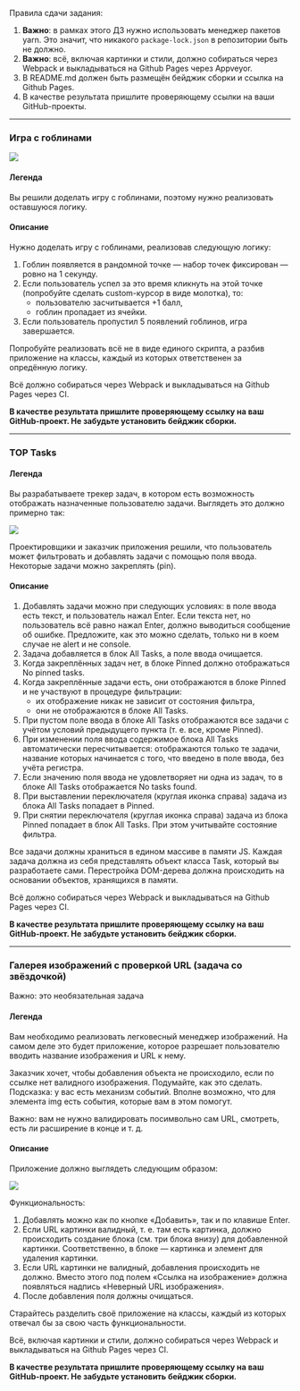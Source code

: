 Правила сдачи задания:

1. **Важно**: в рамках этого ДЗ нужно использовать менеджер пакетов yarn. Это значит, что никакого `package-lock.json` в репозитории быть не должно.
1. **Важно**: всё, включая картинки и стили, должно собираться через Webpack и выкладываться на Github Pages через Appveyor.
1. В README.md должен быть размещён бейджик сборки и ссылка на Github Pages.
1. В качестве результата пришлите проверяющему ссылки на ваши GitHub-проекты.

---

### Игра с гоблинами

![](./pic/GracefulMiniatureBustard-small.gif)

#### Легенда

Вы решили доделать игру с гоблинами, поэтому нужно реализовать оставшуюся логику.

#### Описание

Нужно доделать игру с гоблинами, реализовав следующую логику:
1. Гоблин появляется в рандомной точке — набор точек фиксирован — ровно на 1 секунду.
1. Если пользователь успел за это время кликнуть на этой точке (попробуйте сделать custom-курсор в виде молотка), то:
    * пользователю засчитывается +1 балл,
    * гоблин пропадает из ячейки.
1. Если пользователь пропустил 5 появлений гоблинов, игра завершается.

Попробуйте реализовать всё не в виде единого скрипта, а разбив приложение на классы, каждый из которых ответственен за опредённую логику.

Всё должно собираться через Webpack и выкладываться на Github Pages через CI.

**В качестве результата пришлите проверяющему ссылку на ваш GitHub-проект. Не забудьте установить бейджик сборки.**

---

### TOP Tasks

#### Легенда

Вы разрабатываете трекер задач, в котором есть возможность отображать назначенные пользователю задачи. Выглядеть это должно примерно так:

![](./pic/tasks.png)

Проектировщики и заказчик приложения решили, что пользователь может фильтровать и добавлять задачи с помощью поля ввода. Некоторые задачи можно закреплять (pin).

#### Описание

1. Добавлять задачи можно при следующих условиях: в поле ввода есть текст, и пользователь нажал Enter. Если текста нет, но пользователь всё равно нажал Enter, должно выводиться сообщение об ошибке. Предложите, как это можно сделать, только ни в коем случае не alert и не console.
1. Задача добавляется в блок All Tasks, а поле ввода очищается.
1. Когда закреплённых задач нет, в блоке Pinned должно отображаться No pinned tasks.
1. Когда закреплённые задачи есть, они отображаются в блоке Pinned и не участвуют в процедуре фильтрации:
    * их отображение никак не зависит от состояния фильтра,
    * они не отображаются в блоке All Tasks.
1. При пустом поле ввода в блоке All Tasks отображаются все задачи с учётом условий предыдущего пункта (т. е. все, кроме Pinned).
1. При изменении поля ввода содержимое блока All Tasks автоматически пересчитывается: отображаются только те задачи, название которых начинается с того, что введено в поле ввода, без учёта регистра.
1. Если значению поля ввода не удовлетворяет ни одна из задач, то в блоке All Tasks отображается No tasks found.
1. При выставлении переключателя (круглая иконка справа) задача из блока All Tasks попадает в Pinned.
1. При снятии переключателя (круглая иконка справа) задача из блока Pinned попадает в блок All Tasks. При этом учитывайте состояние фильтра.

Все задачи должны храниться в едином массиве в памяти JS. Каждая задача должна из себя представлять объект класса Task, который вы разработаете сами. Перестройка DOM-дерева должна происходить на основании объектов, хранящихся в памяти.

Всё должно собираться через Webpack и выкладываться на Github Pages через CI.

**В качестве результата пришлите проверяющему ссылку на ваш GitHub-проект. Не забудьте установить бейджик сборки.**

---

### Галерея изображений с проверкой URL (задача со звёздочкой)

Важно: это необязательная задача

#### Легенда

Вам необходимо реализовать легковесный менеджер изображений. На самом деле это будет приложение, которое разрешает пользователю вводить название изображения и URL к нему.

Заказчик хочет, чтобы добавления объекта не происходило, если по ссылке нет валидного изображения. Подумайте, как это сделать. Подсказка: у вас есть механизм событий. Вполне возможно, что для элемента img есть события, которые вам в этом помогут.

Важно: вам не нужно валидировать посимвольно сам URL, смотреть, есть ли расширение в конце и т. д.

#### Описание

Приложение должно выглядеть следующим образом:

![](./pic/gallery.png)

Функциональность:
1. Добавлять можно как по кнопке «Добавить», так и по клавише Enter.
1. Если URL картинки валидный, т. е. там есть картинка, должно происходить создание блока (см. три блока внизу) для добавленной картинки. Соответственно, в блоке — картинка и элемент для удаления картинки.
1. Если URL картинки не валидный, добавления происходить не должно. Вместо этого под полем «Ссылка на изображение» должна появляться надпись «Неверный URL изображения».
1. После добавления поля должны очищаться.

Старайтесь разделить своё приложение на классы, каждый из которых отвечал бы за свою часть функциональности.

Всё, включая картинки и стили, должно собираться через Webpack и выкладываться на Github Pages через CI.

**В качестве результата пришлите проверяющему ссылку на ваш GitHub-проект. Не забудьте установить бейджик сборки.**

